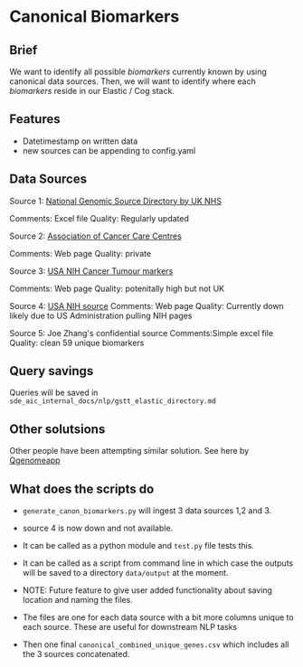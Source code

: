 # Canonical Biomarkers

## Brief

We want to identify all possible *biomarkers* currently known by using canonical data sources.
Then, we will want to identify where each *biomarkers* reside in our Elastic / Cog stack.

## Features

- Datetimestamp on written data
- new sources can be appending to config.yaml


## Data Sources

Source 1: [National Genomic Source Directory by UK NHS](https://www.genomicseducation.hee.nhs.uk/genotes/knowledge-hub/the-national-genomic-test-directory/)

Comments: Excel file 
Quality: Regularly updated

Source 2: [Association of Cancer Care Centres](https://www.accc-cancer.org/home/learn/precision-medicine/cancer-diagnostics/biomarkers/biomarkerlive/lexicon/cancer-biomarkers)

Comments: Web page
Quality: private 

Source 3: [USA NIH Cancer Tumour markers](https://www.cancer.gov/about-cancer/diagnosis-staging/diagnosis/tumor-markers-list)

Comments: Web page
Quality: potenitally high but not UK

Source 4: [USA NIH source](https://edrn.nci.nih.gov/data-and-resources/biomarkers/)
Comments: Web page
Quality: Currently down likely due to US Administration pulling NIH pages

Source 5: Joe Zhang's confidential source
Comments:Simple excel file 
Quality: clean
59 unique biomarkers

## Query savings

Queries will be saved in `sde_aic_internal_docs/nlp/gstt_elastic_directory.md`

## Other solutsions

Other people have been attempting similar solution. See here by [Qgenomeapp](https://qgenome.co.uk/)


## What does the scripts do

* `generate_canon_biomarkers.py` will ingest 3 data sources 1,2 and 3.
* source 4 is now down and not available.
* It can be called as a python module and `test.py` file tests this.
* It can be called as a script from command line in which case the outputs will be saved to a directory `data/output` at the moment. 
* NOTE: Future feature to give user added functionality about saving location and naming the files. 

* The files are one for each data source with a bit more columns unique to each source. These are useful for downstream NLP tasks
* Then one final `canonical_combined_unique_genes.csv` which includes all the 3 sources concatenated.
